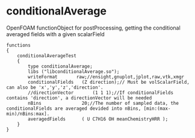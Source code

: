 # conditionalAverage
OpenFOAM functionObject for postProcessing, getting the conditional averaged fields with a given scalarField

```
functions
{
	conditionalAverageTest
	{
		type conditionalAverage;
		libs ("libconditionalAverage.so");
		writeFormat       raw;//ensight,gnuplot,jplot,raw,vtk,xmgr
		conditionalFields 	(Z direction);// Must be volScalarField, can also be 'x','y','z','direction'.
		//directionVector		(1 1 1);//If conditionalFields contains 'direction', a directionVector will be needed
		nBins				20;//The number of sampled data, the conditionalFields are averaged devided into nBins, [min:(max-min)/nBins:max].
		averagedFields		( U C7H16 OH meanChemistryHRR );
	}
}
```
